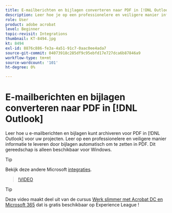```yaml
---
title: E-mailberichten en bijlagen converteren naar PDF in [!DNL Outlook]
description: Leer hoe je op een professionelere en veiligere manier informatie levert binnen het [!DNL Outlook]
role: User
product: adobe acrobat
level: Beginner
topic-revisit: Integrations
thumbnail: KT-8494.jpg
kt: 8494
exl-id: 8876c886-fe3a-4a51-91c7-0aac0ee4ada7
source-git-commit: 04073918c285df9c95ebfd17e727dca6b87846a9
workflow-type: tm+mt
source-wordcount: '101'
ht-degree: 0%

---
```


# E-mailberichten en bijlagen converteren naar PDF in [!DNL Outlook]

Leer hoe u e-mailberichten en bijlagen kunt archiveren voor PDF in [!DNL Outlook] voor uw projecten. Leer op een professionelere en veiligere manier informatie te leveren door bijlagen automatisch om te zetten in PDF. Dit gereedschap is alleen beschikbaar voor Windows.

>[!TIP]
>
>Bekijk deze andere Microsoft [integraties](../integrate/integrate-overview.md#microsoft).

>[!VIDEO](https://video.tv.adobe.com/v/336859?hidetitle=true)

>[!TIP]
>
>Deze video maakt deel uit van de cursus [Werk slimmer met Acrobat DC en Microsoft 365](https://experienceleague.adobe.com/?recommended=Acrobat-U-1-2021.microsoft365) dat is gratis beschikbaar op Experience League !
